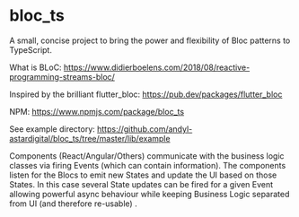 # bloc_ts
A small, concise project to bring the power and flexibility of Bloc patterns to TypeScript. 

What is BLoC: https://www.didierboelens.com/2018/08/reactive-programming-streams-bloc/

Inspired by the brilliant flutter_bloc: https://pub.dev/packages/flutter_bloc

NPM: https://www.npmjs.com/package/bloc_ts

See example directory:  https://github.com/andyl-astardigital/bloc_ts/tree/master/lib/example

Components (React/Angular/Others) communicate with the business logic classes via firing Events (which can contain information). The components listen for the Blocs to emit new States and update the UI based on those States. In this case several State updates can be fired for a given Event allowing powerful async behaviour while keeping Business Logic separated from UI (and therefore re-usable) .
